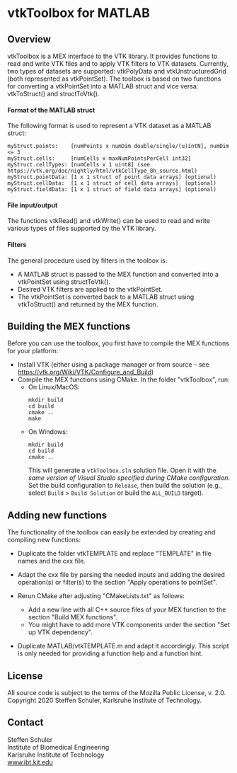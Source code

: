 # vtkToolbox for MATLAB

## Overview

vtkToolbox is a MEX interface to the VTK library. It provides functions to read and write VTK files and to apply VTK filters to VTK datasets. Currently, two types of datasets are supported: vtkPolyData and vtkUnstructuredGrid (both represented as vtkPointSet).
The toolbox is based on two functions for converting a vtkPointSet into a MATLAB struct and vice versa: vtkToStruct() and structToVtk().

#### Format of the MATLAB struct
The following format is used to represent a VTK dataset as a MATLAB struct:
```
myStruct.points:    [numPoints x numDim double/single/(u)intN], numDim <= 3
myStruct.cells:     [numCells x maxNumPointsPerCell int32]
myStruct.cellTypes: [numCells x 1 uint8] (see https://vtk.org/doc/nightly/html/vtkCellType_8h_source.html)
myStruct.pointData: [1 x 1 struct of point data arrays] (optional)
myStruct.cellData:  [1 x 1 struct of cell data arrays]  (optional)
myStruct.fieldData: [1 x 1 struct of field data arrays] (optional)
```

#### File input/output
The functions vtkRead() and vtkWrite() can be used to read and write various types of files supported by the VTK library.

#### Filters
The general procedure used by filters in the toolbox is:
* A MATLAB struct is passed to the MEX function and converted into a vtkPointSet using structToVtk().
* Desired VTK filters are applied to the vtkPointSet.
* The vtkPointSet is converted back to a MATLAB struct using vtkToStruct() and returned by the MEX function.

## Building the MEX functions

Before you can use the toolbox, you first have to compile the MEX functions for your platform:
* Install VTK (either using a package manager or from source – see https://vtk.org/Wiki/VTK/Configure_and_Build)
* Compile the MEX functions using CMake. In the folder "vtkToolbox", run:
    * On Linux/MacOS:
        ```
        mkdir build
        cd build
        cmake ..
        make
        ```
    * On Windows:
        ```
        mkdir build
        cd build
        cmake ..
        ```
        This will generate a `vtkToolbox.sln` solution file.
        Open it with the *same version of Visual Studio specified during CMake configuration*.
        Set the build configuration to `Release`, then build the solution (e.g., select `Build` > `Build Solution` or build the `ALL_BUILD` target).

## Adding new functions

The functionality of the toolbox can easily be extended by creating and compiling new functions:
* Duplicate the folder vtkTEMPLATE and replace "TEMPLATE" in file names and the cxx file.
* Adapt the cxx file by parsing the needed inputs and adding the desired operation(s) or filter(s) to the section "Apply operations to pointSet".
* Rerun CMake after adjusting "CMakeLists.txt" as follows:
    * Add a new line with all C++ source files of your MEX function to the section "Build MEX functions".
    * You might have to add more VTK components under the section "Set up VTK dependency".

* Duplicate MATLAB/vtkTEMPLATE.m and adapt it accordingly. This script is only needed for providing a function help and a function hint.

## License

All source code is subject to the terms of the Mozilla Public License, v. 2.0.  
Copyright 2020 Steffen Schuler, Karlsruhe Institute of Technology.

## Contact

Steffen Schuler  
Institute of Biomedical Engineering  
Karlsruhe Institute of Technology  
www.ibt.kit.edu